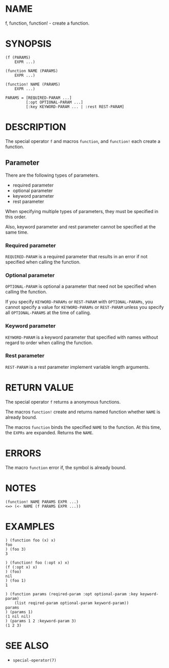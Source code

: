 # NAME
f, function, function! - create a function.

# SYNOPSIS

    (f (PARAMS)
        EXPR ...)
    
    (function NAME (PARAMS)
        EXPR ...)
    
    (function! NAME (PARAMS)
        EXPR ...)
    
    PARAMS = [REQUIRED-PARAM ...]
             [:opt OPTIONAL-PARAM ...]
             [:key KEYWORD-PARAM ... | :rest REST-PARAM]

# DESCRIPTION
The special operator `f` and macros `function`, and `function!` each create a function.

## Parameter
There are the following types of parameters.

- required parameter
- optional parameter
- keyword parameter
- rest parameter

When specifying multiple types of parameters, they must be specified in this order.

Also, keyword parameter and rest parameter cannot be specified at the same time.

### Required parameter
`REQUIRED-PARAM` is a required parameter that results in an error if not specified when calling the function.

### Optional parameter
`OPTIONAL-PARAM` is optional a parameter that need not be specified when calling the function.

If you specify `KEYWORD-PARAMs` or `REST-PARAM` with `OPTIONAL-PARAMs`, you cannot specify a value for `KEYWORD-PARAMs` or `REST-PARAM` unless you specify all `OPTIONAL-PARAMS` at the time of calling.

### Keyword parameter
`KEYWORD-PARAM` is a keyword parameter that specified with names without regard to order when calling the function.

### Rest parameter
`REST-PARAM` is a rest parameter implement variable length arguments.

# RETURN VALUE
The special operator `f` returns a anonymous functions.

The macros `function!` create and returns named function whether `NAME` is already bound.

The macros `function` binds the specified `NAME` to the function. At this time, the `EXPRs` are expanded. Returns the `NAME`.

# ERRORS
The macro `function` error if, the symbol is already bound.

# NOTES

    (function! NAME PARAMS EXPR ...)
    <=> (<- NAME (f PARAMS EXPR ...))

# EXAMPLES

    ) (function foo (x) x)
    foo
    ) (foo 3)
    3

    ) (function! foo (:opt x) x)
    (f (:opt x) x)
    ) (foo)
    nil
    ) (foo 1)
    1

    ) (function params (reqired-param :opt optional-param :key keyword-param)
        (list reqired-param optional-param keyword-param))
    params
    ) (params 1)
    (1 nil nil)
    ) (params 1 2 :keyword-param 3)
    (1 2 3)

# SEE ALSO
- `special-operator(7)`
